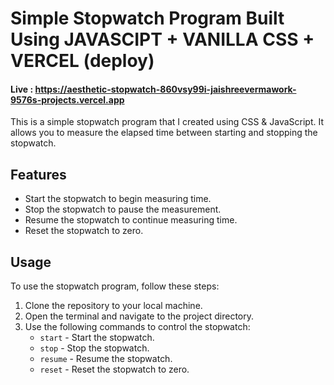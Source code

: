# Simple Stopwatch Program Built Using JAVASCIPT + VANILLA CSS + VERCEL (deploy)

#### Live : https://aesthetic-stopwatch-860vsy99i-jaishreevermawork-9576s-projects.vercel.app

This is a simple stopwatch program that I created using CSS & JavaScript. It allows you to measure the elapsed time between starting and stopping the stopwatch.

## Features

- Start the stopwatch to begin measuring time.
- Stop the stopwatch to pause the measurement.
- Resume the stopwatch to continue measuring time.
- Reset the stopwatch to zero.

## Usage

To use the stopwatch program, follow these steps:

1. Clone the repository to your local machine.
2. Open the terminal and navigate to the project directory.
4. Use the following commands to control the stopwatch:
    - `start` - Start the stopwatch.
    - `stop` - Stop the stopwatch.
    - `resume` - Resume the stopwatch.
    - `reset` - Reset the stopwatch to zero.
